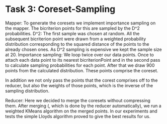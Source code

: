 # Task 3: Coreset-Sampling

Mapper: To generate the coresets we implement importance sampling on the mapper. The bicriterion points for this are sampled by the D^2 probabilities.
D^2: The first sample was chosen at random. All the subsequent bicriterion point were drawn from a weighted probability distribution corresponding to the squared distance of the points to the already chosen ones. As D^2 sampling is expensive we kept the sample size at 20.
Importance sampling: We loop twice over our data points. Once to attach each data point to its nearest bicriterionPoint and in the second pass to calculate sampling probabilities for each point. After that we draw 900 points from the calculated distribution. These points comprise the coreset.

In addition we not only pass the points that the corest comprises off to the reducer, but also the weights of those points, which is the inverse of the sampling distribution.

Reducer: Here we decided to merge the coresets without compressing them. After merging (, which is done by the reducer automatically), we run a weighted KMeans algorithm on the merged points. In our experiments and tests the simple Lloyds algorithm proved to give the best results for us.